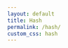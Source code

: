 ```yaml
---
layout: default
title: Hash
permalink: /hash/
custom_css: hash
---
```


<head>
    <meta charset="utf-8">
    <script src="https://code.jquery.com/jquery-3.7.1.min.js"></script>
    <script src="https://cdn.jsdelivr.net/gh/emn178/js-sha256/build/sha256.min.js"></script>
    <script src="{{ site.baseurl }}/assets/js/hash.js"></script>
</head>

<script>
// Configuration
const config = {
    method: sha256,
    inputType: 'text',
    autoUpdate: true
};

// Adjust textarea height automatically
const textAreaAdjust = (element) => {
    element.style.height = '1px';
    element.style.height = `${10 + element.scrollHeight}px`;
};

// Toggle password visibility
const togglePasswordVisibility = () => {
    const input = document.getElementById('input');
    input.type = input.type === 'password' ? 'text' : 'password';
};

// Initialize when document is ready
$(document).ready(() => {
    // Set up any initial bindings or configurations here
    const textarea = document.querySelector('textarea');
    if (textarea) {
        textarea.addEventListener('input', () => textAreaAdjust(textarea));
    }
});
</script>